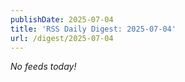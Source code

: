 ```yaml
---
publishDate: 2025-07-04
title: 'RSS Daily Digest: 2025-07-04'
url: /digest/2025-07-04
---
```


_No feeds today!_
